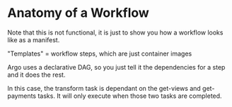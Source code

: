 # Anatomy of a Workflow

Note that this is not functional, it is just to show you how a workflow looks like as a manifest.

"Templates" = workflow steps, which are just container images

Argo uses a declarative DAG, so you just tell it the dependencies for a step and it does the rest.

In this case, the transform task is dependant on the get-views and get-payments tasks. It will only execute when those two tasks are completed.
